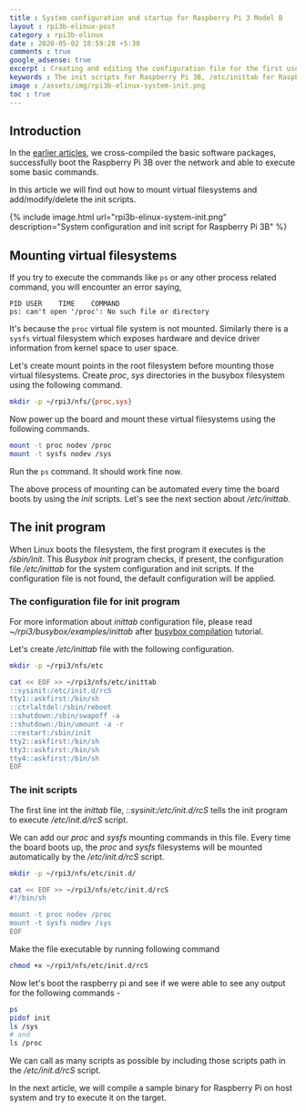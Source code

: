 ```yaml
---
title : System configuration and startup for Raspberry Pi 3 Model B
layout : rpi3b-elinux-post
category : rpi3b-elinux
date : 2020-05-02 18:59:28 +5:30
comments : true
google_adsense: true
excerpt : Creating and editing the configuration file for the first user space program, /sbin/int, executed by Linux kernel. Add or modify the init scirpts to be executed at the system startup for Raspberry Pi 3B.
keywords : The init scripts for Raspberry Pi 3B, /etc/inittab for Raspberry Pi 3 Model B, init Raspberry Pi 3, Raspberry Pi init scripts, Raspberry Pi 3 inittab, Raspberry Pi init.d, Raspberry Pi initial start up, Raspberry Pi initial setup, Raspberry Pi 3 initial config
image : /assets/img/rpi3b-elinux-system-init.png
toc : true
---
```

## Introduction
In the [earlier articles](/book/embedded-linux-rpi3-000-intro.html#learning-path), we cross-compiled the basic software packages, successfully boot the Raspberry Pi 3B over the network and able to execute some basic commands.

In this article we will find out how to mount virtual filesystems and add/modify/delete the init scripts.

{% include image.html url="rpi3b-elinux-system-init.png" description="System configuration and init script for Raspberry Pi 3B" %}
## Mounting virtual filesystems
If you try to execute the commands like `ps` or any other process related command, you will encounter an error saying,
```
PID	USER	TIME	COMMAND
ps: can't open '/proc': No such file or directory
```
It's because the `proc` virtual file system is not mounted. Similarly there is a `sysfs` virtual filesystem which exposes hardware and device driver information from kernel space to user space.

Let's create mount points in the root filesystem before mounting those virtual filesystems. Create *proc*, *sys* directories in the busybox filesystem using the following command.
```bash
mkdir -p ~/rpi3/nfs/{proc,sys}
```
Now power up the board and mount these virtual filesystems using the following commands.
```bash
mount -t proc nodev /proc
mount -t sysfs nodev /sys
```
Run the `ps` command. It should work fine now.

The above process of mounting can be automated every time the board boots by using the *init* scripts. Let's see the next section about */etc/inittab*.

## The init program
When Linux boots the filesystem, the first program it executes is the */sbin/init*. This *Busybox init* program checks, if present, the configuration file */etc/inittab* for the system configuration and init scripts. If the configuration file is not found, the default configuration will be applied.
### The configuration file for init program
For more information about *inittab* configuration file, please read *~/rpi3/busybox/examples/inittab* after [busybox compilation](/rpi3b-elinux/embedded-linux-rpi3-060-busybox.html) tutorial.

Let's create */etc/inittab* file with the following configuration.
```bash
mkdir -p ~/rpi3/nfs/etc

cat << EOF >> ~/rpi3/nfs/etc/inittab
::sysinit:/etc/init.d/rcS
tty1::askfirst:/bin/sh
::ctrlaltdel:/sbin/reboot
::shutdown:/sbin/swapoff -a
::shutdown:/bin/umount -a -r
::restart:/sbin/init
tty2::askfirst:/bin/sh
tty3::askfirst:/bin/sh
tty4::askfirst:/bin/sh
EOF
```
### The init scripts
The first line int the *inittab* file, *::sysinit:/etc/init.d/rcS* tells the init program to execute */etc/init.d/rcS* script.

We can add our *proc* and *sysfs* mounting commands in this file. Every time the board boots up, the *proc* and *sysfs* filesystems will be mounted automatically by the */etc/init.d/rcS* script.
```bash
mkdir -p ~/rpi3/nfs/etc/init.d/

cat << EOF >> ~/rpi3/nfs/etc/init.d/rcS
#!/bin/sh

mount -t proc nodev /proc
mount -t sysfs nodev /sys
EOF
```
Make the file executable by running following command
```bash
chmod +x ~/rpi3/nfs/etc/init.d/rcS
```

Now let's boot the raspberry pi and see if we were able to see any output for the following commands -
 
```bash
ps
pidof init
ls /sys
# and
ls /proc
```

We can call as many scripts as possible by including those scripts path in the */etc/init.d/rcS* script.

In the next article, we will compile a sample binary for Raspberry Pi on host system and try to execute it on the target.
